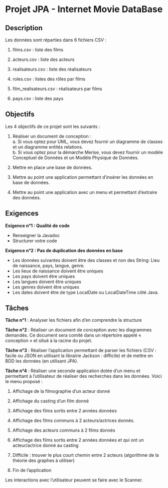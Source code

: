 # Projet JPA - Internet Movie DataBase

## Description

Les données sont réparties dans 6 fichiers CSV :

1. films.csv : liste des films

2. acteurs.csv : liste des acteurs

3. realisateurs.csv : liste des réalisateurs

4. roles.csv : listes des rôles par films

5. film_realisateurs.csv : réalisateurs par films

6. pays.csv : liste des pays

## Objectifs

Les 4 objectifs de ce projet sont les suivants :

1. Réaliser un document de conception :  
    a. Si vous optez pour UML, vous devez fournir un diagramme de classes et un diagramme entités relations.  
    b. Si vous optez pour la démarche Merise, vous devez fournir un modèle Conceptuel de Données et un Modèle Physique de Données.  

2. Mettre en place une base de données.

3. Mettre au point une application permettant d’insérer les données en base de données.

4. Mettre au point une application avec un menu et permettant d’extraire des données.

## Exigences

**Exigence n°1 : Qualité de code**  

- Renseigner la Javadoc
- Structurer votre code

**Exigence n°2 : Pas de duplication des données en base**

- Les données suivantes doivent être des classes et non des String: Lieu de naissance, pays, langue, genre.
- Les lieux de naissance doivent être uniques
- Les pays doivent être uniques
- Les langues doivent être uniques
- Les genres doivent être uniques
- Les dates doivent être de type LocalDate ou LocalDateTime côté Java. 

## Tâches

**Tâche n°1** : Analyser les fichiers afin d’en comprendre la structure

**Tâche n°2** : Réaliser un document de conception avec les diagrammes demandés. Ce document sera comité dans un répertoire appelé « conception » et situé à la racine du projet.

**Tâche n°3** : Réaliser l’application permettant de parser les fichiers (CSV : facile ou JSON en utilisant la librairie Jackson : difficile) et de mettre en BDD les données (en utilisant JPA).

**Tâche n°4** : Réaliser une seconde application dotée d’un menu et permettant à l’utilisateur de réaliser des recherches dans les données. Voici le menu proposé :

1. Affichage de la filmographie d’un acteur donné

2. Affichage du casting d’un film donné

3. Affichage des films sortis entre 2 années données

4. Affichage des films communs à 2 acteurs/actrices donnés.

5. Affichage des acteurs communs à 2 films donnés

6. Affichage des films sortis entre 2 années données et qui ont un acteur/actrice donné au casting

7. Difficile : trouver le plus court chemin entre 2 acteurs (algorithme de la théorie des graphes à utiliser)

8. Fin de l’application

Les interactions avec l’utilisateur peuvent se faire avec le Scanner.
